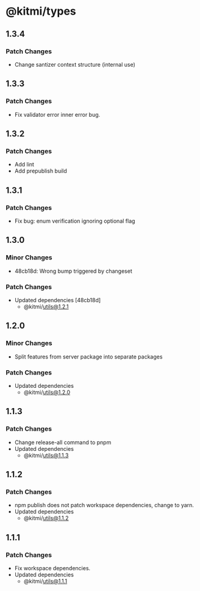 # @kitmi/types

## 1.3.4

### Patch Changes

-   Change santizer context structure (internal use)

## 1.3.3

### Patch Changes

-   Fix validator error inner error bug.

## 1.3.2

### Patch Changes

-   Add lint
-   Add prepublish build

## 1.3.1

### Patch Changes

-   Fix bug: enum verification ignoring optional flag

## 1.3.0

### Minor Changes

-   48cb18d: Wrong bump triggered by changeset

### Patch Changes

-   Updated dependencies [48cb18d]
    -   @kitmi/utils@1.2.1

## 1.2.0

### Minor Changes

-   Split features from server package into separate packages

### Patch Changes

-   Updated dependencies
    -   @kitmi/utils@1.2.0

## 1.1.3

### Patch Changes

-   Change release-all command to pnpm
-   Updated dependencies
    -   @kitmi/utils@1.1.3

## 1.1.2

### Patch Changes

-   npm publish does not patch workspace dependencies, change to yarn.
-   Updated dependencies
    -   @kitmi/utils@1.1.2

## 1.1.1

### Patch Changes

-   Fix workspace dependencies.
-   Updated dependencies
    -   @kitmi/utils@1.1.1
